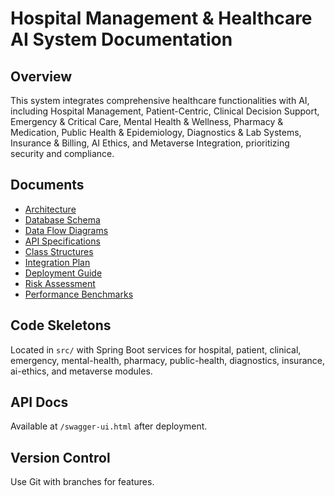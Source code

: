 # Hospital Management & Healthcare AI System Documentation

## Overview
This system integrates comprehensive healthcare functionalities with AI, including Hospital Management, Patient-Centric, Clinical Decision Support, Emergency & Critical Care, Mental Health & Wellness, Pharmacy & Medication, Public Health & Epidemiology, Diagnostics & Lab Systems, Insurance & Billing, AI Ethics, and Metaverse Integration, prioritizing security and compliance.

## Documents
- [Architecture](architecture.md)
- [Database Schema](database-schema.md)
- [Data Flow Diagrams](data-flow-diagrams.md)
- [API Specifications](api-specifications.md)
- [Class Structures](class-structures.md)
- [Integration Plan](integration-plan.md)
- [Deployment Guide](deployment-guide.md)
- [Risk Assessment](risk-assessment.md)
- [Performance Benchmarks](performance-benchmarks.md)

## Code Skeletons
Located in `src/` with Spring Boot services for hospital, patient, clinical, emergency, mental-health, pharmacy, public-health, diagnostics, insurance, ai-ethics, and metaverse modules.

## API Docs
Available at `/swagger-ui.html` after deployment.

## Version Control
Use Git with branches for features.